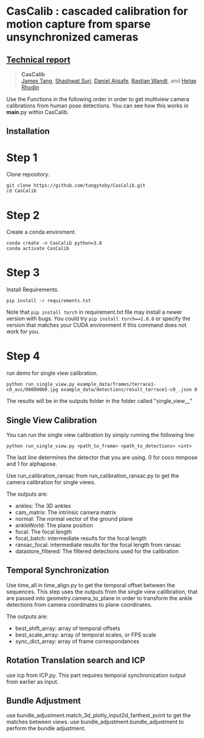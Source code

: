 # CasCalib : cascaded calibration for motion capture from sparse unsynchronized cameras
## [Technical report](https://open.library.ubc.ca/soa/cIRcle/collections/ubctheses/24/items/1.0437869)
>**CasCalib**\
>[James Tang](https://www.linkedin.com/in/james-tang-279332196/?originalSubdomain=ca), [Shashwat Suri](https://www.linkedin.com/in/shashwat-suri-88807a13b/), [Daniel Ajisafe](https://danielajisafe.github.io/), [Bastian Wandt](https://bastianwandt.de/), and [Helge Rhodin](http://helge.rhodin.de/)

Use the Functions in the following order in order to get multiview camera calibrations from human pose detections. You can see how this works in __main__.py within CasCalib.

## Installation

# Step 1
Clone repository.
```
git clone https://github.com/tangytoby/CasCalib.git
cd CasCalib
```

# Step 2
Create a conda enviroment.
```
conda create -n CasCalib python=3.8
conda activate CasCalib
```

# Step 3
Install Requirements.
```
pip install -r requirements.txt
```
Note that `pip install torch` in requirement.txt file may install a newer version with bugs. You could try `pip install torch==2.0.0` or specify the version that matches your CUDA environment if this command does not work for you.

# Step 4
run demo for single view calibration.
```
python run_single_view.py example_data/frames/terrace1-c0_avi/00000000.jpg example_data/detections/result_terrace1-c0_.json 0
```
The results will be in the outputs folder in the folder called "single_view_<date>_<time>"

## Single View Calibration

You can run the single view calibration by simply running the following line:
```
python run_single_view.py <path_to_frame> <path_to_detections> <int>
```
The last line determines the detector that you are using. 0 for coco mmpose and 1 for alphapose.

Use run_calibration_ransac from run_calibration_ransac.py to get the camera calibration for single views. 

The outputs are:

- ankles: The 3D ankles
- cam_matrix: The intrinsic camera matrix
- normal: The normal vector of the ground plane
- ankleWorld: The plane position
- focal: The focal length
- focal_batch: intermediate results for the focal length
- ransac_focal: intermediate results for the focal length from ransac
- datastore_filtered: The filtered detections used for the calibration

## Temporal Synchronization
Use time_all in time_align.py to get the temporal offset between the sequences. This step uses the outputs from the single view calilbration, that are passed into geometry.camera_to_plane in order to transform the ankle detections from camera coordinates to plane coordinates. 

The outputs are:

- best_shift_array: array of temporal offsets
- best_scale_array: array of temporal scales, or FPS scale
- sync_dict_array: array of frame correspondances

## Rotation Translation search and ICP
use icp from ICP.py. This part requires temporal synchronization output from earlier as input.

## Bundle Adjustment
use bundle_adjustment.match_3d_plotly_input2d_farthest_point to get the matches between views.
use bundle_adjustment.bundle_adjustment to perform the bundle adjustment.
